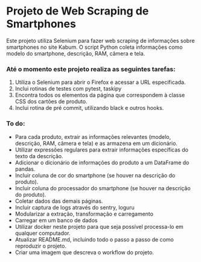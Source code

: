 # Projeto de Web Scraping de Smartphones

Este projeto utiliza Selenium para fazer web scraping de informações sobre smartphones no site Kabum. O script Python coleta informações como modelo do smartphone, descrição, RAM, câmera e tela.

### Até o momento este projeto realiza as seguintes tarefas:

1. Utiliza o Selenium para abrir o Firefox e acessar a URL especificada.
2. Inclui rotinas de testes com pytest, taskipy
3. Encontra todos os elementos da página que correspondem à classe CSS dos cartões de produto.
4. Inclui rotina de pré commit, utilizando black e outros hooks.

### To do:

* Para cada produto, extrair as informações relevantes (modelo, descrição, RAM, câmera e tela) e as armazena em um dicionário.
* Utilizar expressões regulares para extrair informações específicas do texto da descrição.
* Adicionar o dicionário de informações do produto a um DataFrame do pandas.
* Incluir coluna de cor do smartphone (se houver na descrição do produto).
* Incluir coluna do processador do smartphone (se houver na descrição do produto).
* Coletar dados das demais páginas.
* Incluir captura de logs através do sentry, loguru
* Modularizar a extração, transformação e carregamento
* Carregar em um banco de dados
* Utilizar docker neste projeto para que seja possível processa-lo em qualquer computador.
* Atualizar README.md, incluindo todo o passo a passo de como reproduzir o projeto.
* Criar uma imagem que descreva o workflow do projeto.
